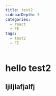 ```yaml
---
title: test2
sidebarDepth: 3
categories: 
  - react
  - FE
tags: 
  - test2
  - FE
---
```



# hello test2
## ljiljlafjalfj 